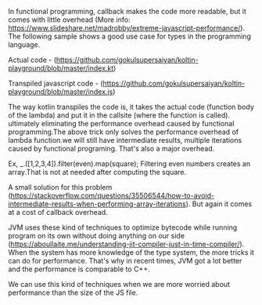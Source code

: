 In functional programming, callback makes the code more readable, but it comes with little overhead (More info: https://www.slideshare.net/madrobby/extreme-javascript-performance/). The following sample shows a good use case for types in the programming language.

Actual code - (https://github.com/gokulsupersaiyan/koltin-playground/blob/master/index.kt)

Transpiled javascript code - (https://github.com/gokulsupersaiyan/koltin-playground/blob/master/index.js)

The way kotlin transpiles the code is, it takes the actual code (function body of the lambda) and put it in the callsite (where the function is called).
ultimately eliminating the performance overhead caused by functional programming.The above trick only solves the performance overhead of lambda function.we will still have intermediate results, multiple iterations caused by functional programing. That's also a major overhead. 

Ex,
_.([1,2,3,4]).filter(even).map(square);
Filtering even numbers creates an array.That is not at needed after computing the square.

A small solution for this problem (https://stackoverflow.com/questions/35506544/how-to-avoid-intermediate-results-when-performing-array-iterations). But again it comes at a cost of callback overhead.

JVM uses these kind of techniques to optimize bytecode while running program on its own without doing anything on our side (https://aboullaite.me/understanding-jit-compiler-just-in-time-compiler/). When the system has more knowledge of the type system, the more tricks it can do for performance. That's why in recent times, JVM got a lot better and the performance is comparable to C++.

We can use this kind of techniques when we are more worried about performance than the size of the JS file. 



